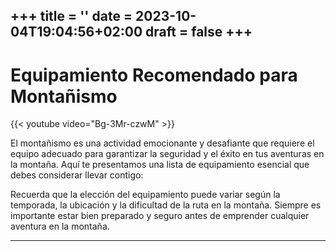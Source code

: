 +++
title = ''
date = 2023-10-04T19:04:56+02:00
draft = false
+++
---

# Equipamiento Recomendado para Montañismo

{{< youtube video="Bg-3Mr-czwM" >}}

El montañismo es una actividad emocionante y desafiante que requiere el equipo adecuado para garantizar la seguridad y el éxito en tus aventuras en la montaña. Aquí te presentamos una lista de equipamiento esencial que debes considerar llevar contigo:


Recuerda que la elección del equipamiento puede variar según la temporada, la ubicación y la dificultad de la ruta en la montaña. Siempre es importante estar bien preparado y seguro antes de emprender cualquier aventura en la montaña.
***
